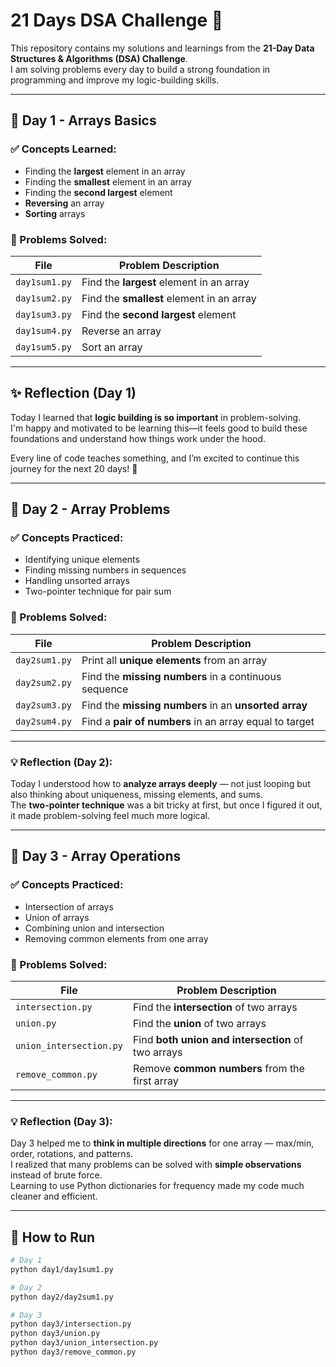 # 21 Days DSA Challenge 🚀

This repository contains my solutions and learnings from the **21-Day Data Structures & Algorithms (DSA) Challenge**.  
I am solving problems every day to build a strong foundation in programming and improve my logic-building skills.

---

## 📅 Day 1 - Arrays Basics

### ✅ Concepts Learned:
- Finding the **largest** element in an array
- Finding the **smallest** element in an array
- Finding the **second largest** element
- **Reversing** an array
- **Sorting** arrays

### 🧠 Problems Solved:
| File            | Problem Description                         |
|-----------------|----------------------------------------------|
| `day1sum1.py`   | Find the **largest** element in an array     |
| `day1sum2.py`   | Find the **smallest** element in an array    |
| `day1sum3.py`   | Find the **second largest** element          |
| `day1sum4.py`   | Reverse an array                             |
| `day1sum5.py`   | Sort an array                                |

---

## ✨ Reflection (Day 1)
Today I learned that **logic building is so important** in problem-solving.  
I'm happy and motivated to be learning this—it feels good to build these foundations and understand how things work under the hood.  

Every line of code teaches something, and I’m excited to continue this journey for the next 20 days! 🚀

---

## 📅 Day 2 - Array Problems

### ✅ Concepts Practiced:
- Identifying unique elements
- Finding missing numbers in sequences
- Handling unsorted arrays
- Two-pointer technique for pair sum

### 🧠 Problems Solved:
| File            | Problem Description                                      |
|-----------------|----------------------------------------------------------|
| `day2sum1.py`   | Print all **unique elements** from an array              |
| `day2sum2.py`   | Find the **missing numbers** in a continuous sequence    |
| `day2sum3.py`   | Find the **missing numbers** in an **unsorted array**    |
| `day2sum4.py`   | Find a **pair of numbers** in an array equal to target   |

---
### 💡 Reflection (Day 2):
Today I understood how to **analyze arrays deeply** — not just looping but also thinking about uniqueness, missing elements, and sums.  
The **two-pointer technique** was a bit tricky at first, but once I figured it out, it made problem-solving feel much more logical.  

---

## 📅 Day 3 - Array Operations

### ✅ Concepts Practiced:
- Intersection of arrays
- Union of arrays
- Combining union and intersection
- Removing common elements from one array

### 🧠 Problems Solved:
| File                      | Problem Description                                          |
|---------------------------|--------------------------------------------------------------|
| `intersection.py`         | Find the **intersection** of two arrays                      |
| `union.py`                | Find the **union** of two arrays                             |
| `union_intersection.py`   | Find **both union and intersection** of two arrays           |
| `remove_common.py`        | Remove **common numbers** from the first array               |

---

### 💡 Reflection (Day 3):
Day 3 helped me to **think in multiple directions** for one array — max/min, order, rotations, and patterns.  
I realized that many problems can be solved with **simple observations** instead of brute force.  
Learning to use Python dictionaries for frequency made my code much cleaner and efficient.  

---

## 🚀 How to Run

```bash
# Day 1
python day1/day1sum1.py

# Day 2
python day2/day2sum1.py

# Day 3
python day3/intersection.py
python day3/union.py
python day3/union_intersection.py
python day3/remove_common.py

